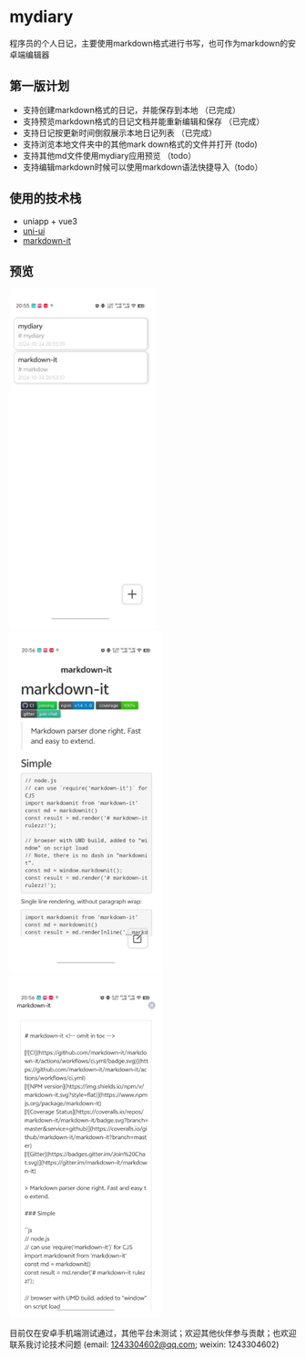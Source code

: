 # mydiary
程序员的个人日记，主要使用markdown格式进行书写，也可作为markdown的安卓端编辑器

## 第一版计划
- 支持创建markdown格式的日记，并能保存到本地 （已完成）
- 支持预览markdown格式的日记文档并能重新编辑和保存 （已完成）
- 支持日记按更新时间倒叙展示本地日记列表 （已完成）
- 支持浏览本地文件夹中的其他mark down格式的文件并打开 (todo)
- 支持其他md文件使用mydiary应用预览 （todo）
- 支持编辑markdown时候可以使用markdown语法快捷导入（todo）

## 使用的技术栈
- uniapp + vue3
- [uni-ui](https://zh.uniapp.dcloud.io/component/uniui/uni-ui.html)
- [markdown-it](https://github.com/markdown-it/markdown-it)

## 预览
![列表页](./md-image/image.png)![预览页](./md-image/image-1.png)![编辑页](./md-image/image-2.png)


目前仅在安卓手机端测试通过，其他平台未测试；欢迎其他伙伴参与贡献；也欢迎联系我讨论技术问题
(email: 1243304602@qq.com; weixin: 1243304602)
